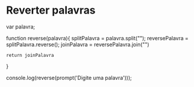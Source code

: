 # Reverter palavras
var palavra;

function reverse(palavra){
    splitPalavra = palavra.split("");
    reversePalavra = splitPalavra.reverse();
    joinPalavra = reversePalavra.join("")
    
    return joinPalavra
}

console.log(reverse(prompt('Digite uma palavra')));
